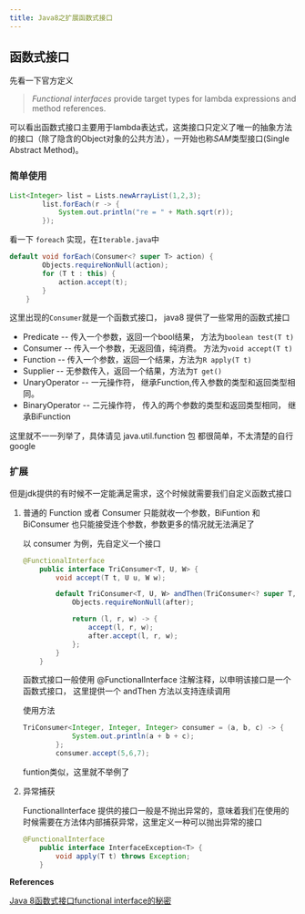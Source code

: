 ```yaml
---
title: Java8之扩展函数式接口
---
```


## 函数式接口

先看一下官方定义

> *Functional interfaces* provide target types for lambda expressions and method references.

可以看出函数式接口主要用于lambda表达式，这类接口只定义了唯一的抽象方法的接口（除了隐含的Object对象的公共方法），一开始也称*SAM*类型接口(Single Abstract Method)。

<!-- more -->

### 简单使用
```java
List<Integer> list = Lists.newArrayList(1,2,3);
        list.forEach(r -> {
            System.out.println("re = " + Math.sqrt(r));
        });
```

看一下  `foreach` 实现，在`Iterable.java`中

```java
default void forEach(Consumer<? super T> action) {
        Objects.requireNonNull(action);
        for (T t : this) {
            action.accept(t);
        }
    }
```

这里出现的`Consumer`就是一个函数式接口， java8 提供了一些常用的函数式接口

- Predicate -- 传入一个参数，返回一个bool结果， 方法为`boolean test(T t)`
- Consumer -- 传入一个参数，无返回值，纯消费。 方法为`void accept(T t)`
- Function -- 传入一个参数，返回一个结果，方法为`R apply(T t)`
- Supplier -- 无参数传入，返回一个结果，方法为`T get()`
- UnaryOperator -- 一元操作符， 继承Function,传入参数的类型和返回类型相同。
- BinaryOperator -- 二元操作符， 传入的两个参数的类型和返回类型相同， 继承BiFunction

这里就不一一列举了，具体请见 java.util.function 包 都很简单，不太清楚的自行google

### 扩展

但是jdk提供的有时候不一定能满足需求，这个时候就需要我们自定义函数式接口

1. 普通的 Function 或者 Consumer 只能就收一个参数，BiFuntion 和 BiConsumer 也只能接受连个参数，参数更多的情况就无法满足了

   以 consumer 为例，先自定义一个接口

   ```java
   @FunctionalInterface
       public interface TriConsumer<T, U, W> {
           void accept(T t, U u, W w);
   
           default TriConsumer<T, U, W> andThen(TriConsumer<? super T, ? super U, ? super W> after) {
               Objects.requireNonNull(after);
   
               return (l, r, w) -> {
                   accept(l, r, w);
                   after.accept(l, r, w);
               };
           }
       }
   ```

   函数式接口一般使用 @FunctionalInterface 注解注释，以申明该接口是一个函数式接口， 这里提供一个 andThen 方法以支持连续调用

   使用方法

   ```java
   TriConsumer<Integer, Integer, Integer> consumer = (a, b, c) -> {
               System.out.println(a + b + c);
           };
           consumer.accept(5,6,7);
   ```

   funtion类似，这里就不举例了

2. 异常捕获

   FunctionalInterface 提供的接口一般是不抛出异常的，意味着我们在使用的时候需要在方法体内部捕获异常，这里定义一种可以抛出异常的接口

   ```java
   @FunctionalInterface
       public interface InterfaceException<T> {
           void apply(T t) throws Exception;
       }
   ```





**References**

[Java 8函数式接口functional interface的秘密](<https://colobu.com/2014/10/28/secrets-of-java-8-functional-interface/>)